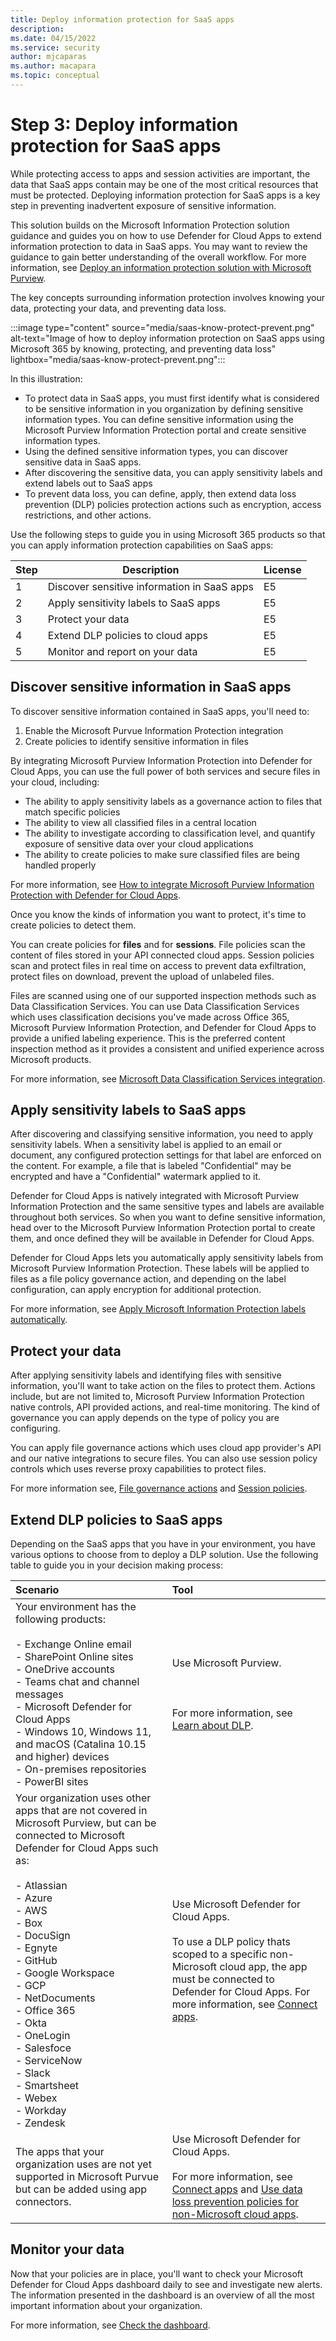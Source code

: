 ```yaml
---
title: Deploy information protection for SaaS apps
description: 
ms.date: 04/15/2022
ms.service: security
author: mjcaparas
ms.author: macapara
ms.topic: conceptual
---
```


# Step 3: Deploy information protection for SaaS apps 
 

While protecting access to apps and session activities are important, the data that SaaS apps contain may be one of the most critical resources that must be protected. Deploying information protection for SaaS apps is a key step in preventing inadvertent exposure of sensitive information.

This solution builds on the Microsoft Information Protection solution guidance and guides you on how to use Defender for Cloud Apps to extend information protection to data in SaaS apps. You may want to review the guidance to gain better understanding of the overall workflow. For more information, see [Deploy an information protection solution with Microsoft Purview](/microsoft-365/compliance/information-protection-solution).

The key concepts surrounding information protection involves knowing your data, protecting your data, and preventing data loss. 

:::image type="content" source="media/saas-know-protect-prevent.png" alt-text="Image of how to deploy information protection on SaaS apps using Microsoft 365 by knowing, protecting, and preventing data loss" lightbox="media/saas-know-protect-prevent.png":::

In this illustration:


- To protect data in SaaS apps, you must first identify what is considered to be sensitive information in you organization by defining sensitive information types. You can define sensitive information using the Microsoft Purview Information Protection portal and create sensitive information types.
- Using the defined sensitive information types, you can discover sensitive data in SaaS apps.
- After discovering the sensitive data, you can apply sensitivity labels and extend labels out to SaaS apps
- To prevent data loss, you can define, apply, then extend data loss prevention (DLP) policies protection actions such as encryption, access restrictions, and other actions. 


Use the following steps to guide you in using Microsoft 365 products so that you can apply information protection capabilities on SaaS apps:


|Step  |Description  | License
|---------|---------|---------|
|1     |  Discover sensitive information in SaaS apps       |  E5
|2     |  Apply sensitivity labels to SaaS apps   |     E5
|3     |  Protect your data  |    E5
|4     |  Extend DLP policies to cloud apps | E5
|5     |  Monitor and report on your data | E5



## Discover sensitive information in SaaS apps

To discover sensitive information contained in SaaS apps, you'll need to:

1.	Enable the Microsoft Purvue Information Protection integration 
2.	Create policies to identify sensitive information in files 


By integrating Microsoft Purview Information Protection into Defender for Cloud Apps, you can use the full power of both services and secure files in your cloud, including:

- The ability to apply sensitivity labels as a governance action to files that match specific policies
- The ability to view all classified files in a central location
- The ability to investigate according to classification level, and quantify exposure of sensitive data over your cloud applications
- The ability to create policies to make sure classified files are being handled properly


For more information, see [How to integrate Microsoft Purview Information Protection with Defender for Cloud Apps](/defender-cloud-apps/azip-integration#how-to-integrate-microsoft-purview-information-protection-with-defender-for-cloud-apps).


Once you know the kinds of information you want to protect, it's time to create policies to detect them. 

You can create policies for **files** and for **sessions**. File policies scan the content of files stored in your API connected cloud apps. Session policies scan and protect files in real time on access to prevent data exfiltration, protect files on download, prevent the upload of unlabeled files.


Files are scanned using one of our supported inspection methods such as Data Classification Services. You can use Data Classification Services which uses classification decisions you've made across Office 365, Microsoft Purview Information Protection, and Defender for Cloud Apps to provide a unified labeling experience. This is the preferred content inspection method as it provides a consistent and unified experience across Microsoft products.


For more information, see [Microsoft Data Classification Services integration](/defender-cloud-apps/dcs-inspection).


## Apply sensitivity labels to SaaS apps
After discovering and classifying sensitive information, you need to apply sensitivity labels. When a sensitivity label is applied to an email or document, any configured protection settings for that label are enforced on the content. For example, a file that is labeled "Confidential" may be encrypted and have a "Confidential" watermark applied to it.

Defender for Cloud Apps is natively integrated with Microsoft Purview Information Protection and the same sensitive types and labels are available throughout both services. So when you want to define sensitive information, head over to the Microsoft Purview Information Protection portal to create them, and once defined they will be available in Defender for Cloud Apps.


Defender for Cloud Apps lets you automatically apply sensitivity labels from Microsoft Purview Information Protection. These labels will be applied to files as a file policy governance action, and depending on the label configuration, can apply encryption for additional protection.

For more information, see [Apply Microsoft Information Protection labels automatically](/defender-cloud-apps/use-case-information-protection).


## Protect your data
After applying sensitivity labels and identifying files with sensitive information, you'll want to take action on the files to protect them.   Actions include, but are not limited to, Microsoft Purview Information Protection native controls, API provided actions, and real-time monitoring. The kind of governance you can apply depends on the type of policy you are configuring. 


You can apply file governance actions which uses cloud app provider's API and our native integrations to secure files. You can also use session policy controls which uses reverse proxy capabilities to protect files. 

For more information see, [File governance actions](/defender-cloud-apps/governance-actions#file-governance-actions) and [Session policies](/defender-cloud-apps/session-policy-aad).



## Extend DLP policies to SaaS apps

Depending on the SaaS apps that you have in your environment, you have various options to choose from to deploy a DLP solution. Use the following table to guide you in your decision making process:


Scenario | Tool 
:---|:---
Your environment has the following products:<br> <br> - Exchange Online email <br> - SharePoint Online sites <br>- OneDrive accounts <br>- Teams chat and channel messages <br>  - Microsoft Defender for Cloud Apps<br>  - Windows 10, Windows 11, and macOS (Catalina 10.15 and higher) devices <br> - On-premises repositories<br>- PowerBI sites | Use Microsoft Purview.  <br><br> <br><br> For more information, see [Learn about DLP](/microsoft-365/compliance/dlp-learn-about-dlp). |
Your organization uses other apps that are not covered in Microsoft Purview, but can be connected to Microsoft Defender for Cloud Apps such as:<br><br> - Atlassian <br> - Azure  <br> - AWS <br> - Box  <br> - DocuSign <br>- Egnyte  <br> - GitHub  <br> - Google Workspace  <br> - GCP  <br> - NetDocuments  <br> - Office 365  <br> - Okta  <br> - OneLogin  <br> - Salesfoce  <br> - ServiceNow  <br> - Slack  <br> - Smartsheet  <br> - Webex  <br> - Workday  <br> - Zendesk| Use Microsoft Defender for Cloud Apps. <br><br> To use a DLP policy thats scoped to a specific non-Microsoft cloud app, the app must be connected to Defender for Cloud Apps. For more information, see [Connect apps](/defender-cloud-apps/enable-instant-visibility-protection-and-governance-actions-for-your-apps).
The apps that your organization uses are not yet supported in Microsoft Purvue but can be added using app connectors. | Use Microsoft Defender for Cloud Apps. <br><br> For more information, see [Connect apps](/defender-cloud-apps/enable-instant-visibility-protection-and-governance-actions-for-your-apps) and [Use data loss prevention policies for non-Microsoft cloud apps](/microsoft-365/compliance/dlp-use-policies-non-microsoft-cloud-apps).

 
## Monitor your data

Now that your policies are in place, you'll want to check your Microsoft Defender for Cloud Apps dashboard daily to see and investigate new alerts. The information presented in the dashboard is an overview of all the most important information about your organization.


For more information, see [Check the dashboard](/defender-cloud-apps/daily-activities-to-protect-your-cloud-environment#check-the-dashboard).



